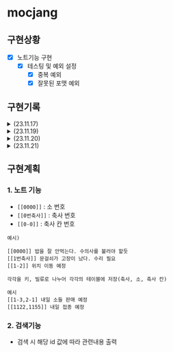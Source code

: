 # mocjang

## 구현상황
- [x] 노트기능 구현
  - [x] 테스팅 및 예외 설정
    - [x] 중복 예외
    - [x] 잘못된 포맷 예외
## 구현기록

<details>
<summary>(23.11.17)</summary>

- [x] 테스팅 및 예외 설정
  - [x] 중복 예외
  - [x] 잘못된 포맷 예외

- 추가 아이디어
  - 잘못된 입력이 존재 할 시, 메시지를 전송해야하지 않을까?
    - 누락된 값을 알려줘야 착오가 없기 때문이다.
    - 이는 db에서 찾거나, 문자열 형태에서 잡아야 하겠다.
  - [x] 중복 예외
  - [x] 잘못된 포맷 예외

</details>

<details>
<summary>(23.11.19)</summary>
- [x] db 연결
- [x] 문자열 제대로 db에 들어가는지 검증
</details>

<details>
<summary>(23.11.20)</summary>

</details>

<details>
<summary>(23.11.21)</summary>

</details>

## 구현계획
### 1. 노트 기능
- ```[[0000]]``` : 소 번호
- ```[[0번축사]]``` : 축사 번호
- ```[[0-0]]``` : 축사 칸 번호

```
예시)

[[0000]] 밥을 잘 안먹는다. 수의사를 불러야 할듯
[[1번축사]] 문걸쇠가 고장이 났다. 수리 필요
[[1-2]] 위치 이동 예정

각각을 키, 빌류로 나누어 각각의 테이블에 저장(축사, 소, 축사 칸)
```


```
예시
[[1-3,2-1] 내일 소들 판매 예정
[[1122,1155]] 내일 접종 예정
```
### 2. 검색기능
- 검색 시 해당 id 값에 따라 관련내용 출력
